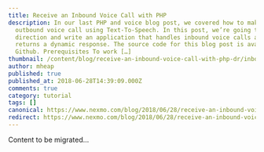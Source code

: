 ```yaml
---
title: Receive an Inbound Voice Call with PHP
description: In our last PHP and voice blog post, we covered how to make an
  outbound voice call using Text-To-Speech. In this post, we’re going to change
  direction and write an application that handles inbound voice calls and
  returns a dynamic response. The source code for this blog post is available on
  Github. Prerequisites To work […]
thumbnail: /content/blog/receive-an-inbound-voice-call-with-php-dr/inbound-voice-calls.png
author: mheap
published: true
published_at: 2018-06-28T14:39:09.000Z
comments: true
category: tutorial
tags: []
canonical: https://www.nexmo.com/blog/2018/06/28/receive-an-inbound-voice-call-with-php-dr
redirect: https://www.nexmo.com/blog/2018/06/28/receive-an-inbound-voice-call-with-php-dr
---
```


Content to be migrated...
